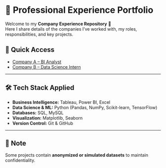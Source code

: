 # 💼 Professional Experience Portfolio  

Welcome to my **Company Experience Repository** 👋  
Here I share details of the companies I’ve worked with, my roles, responsibilities, and key projects.  

## 🔗 Quick Access
- [Company A – BI Analyst](./Company_A/README.md)  
- [Company B – Data Science Intern](./Company_B/README.md)  

---

## 🛠️ Tech Stack Applied
- **Business Intelligence:** Tableau, Power BI, Excel  
- **Data Science & ML:** Python (Pandas, NumPy, Scikit-learn, TensorFlow)  
- **Databases:** SQL, MySQL  
- **Visualization:** Matplotlib, Seaborn  
- **Version Control:** Git & GitHub  

---

## 📌 Note
Some projects contain **anonymized or simulated datasets** to maintain confidentiality.  

